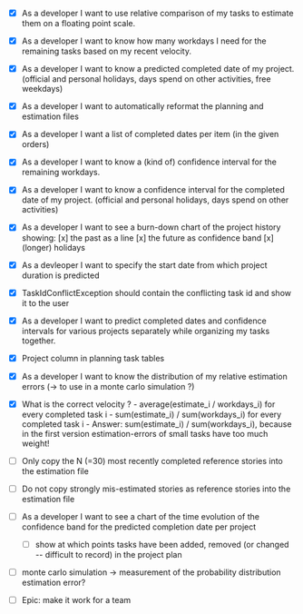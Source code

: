 
- [x] As a developer I want to use relative comparison of my tasks to estimate them on a floating point scale.
- [x] As a developer I want to know how many workdays I need for the remaining tasks based on my recent velocity.
- [x] As a developer I want to know a predicted completed date of my project. (official and personal holidays, days spend on other activities, free weekdays)
- [x] As a developer I want to automatically reformat the planning and estimation files
- [x] As a developer I want a list of completed dates per item (in the given orders)
- [x] As a developer I want to know a (kind of) confidence interval for the remaining workdays.
- [x] As a developer I want to know a confidence interval for the completed date of my project. (official and personal holidays, days spend on other activities)
- [x] As a developer I want to see a burn-down chart of the project history showing: [x] the past as a line [x] the future as confidence band [x] (longer) holidays
- [x] As a devleoper I want to specify the start date from which project duration is predicted
- [x] TaskIdConflictException should contain the conflicting task id and show it to the user
- [x] As a developer I want to predict completed dates and confidence intervals for various projects separately while organizing my tasks together.
- [x] Project column in planning task tables
- [x] As a developer I want to know the distribution of my relative estimation errors (-> to use in a monte carlo simulation ?)
- [x] What is the correct velocity ? 
        - average(estimate_i / workdays_i) for every completed task i
        - sum(estimate_i) / sum(workdays_i) for every completed task i
        - Answer: sum(estimate_i) / sum(workdays_i), because in the first version estimation-errors of small tasks have too much weight!
- [ ] Only copy the N (=30) most recently completed reference stories into the estimation file
- [ ] Do not copy strongly mis-estimated stories as reference stories into the estimation file

- [ ] As a developer I want to see a chart of the time evolution of the confidence band for the predicted completion date per project
    - [ ] show at which points tasks have been added, removed (or changed -- difficult to record) in the project plan

- [ ] monte carlo simulation -> measurement of the probability distribution estimation error?
- [ ] Epic: make it work for a team